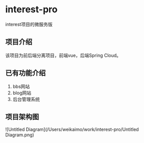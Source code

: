 # interest-pro
interest项目的微服务版
## 项目介绍
  该项目为前后端分离项目，前端vue，后端Spring Cloud。

## 已有功能介绍
  1. bbs网站
  2. blog网站
  3. 后台管理系统

## 项目架构图
![Untitled Diagram](/Users/weikaimo/work/interest-pro/Untitled Diagram.png)
